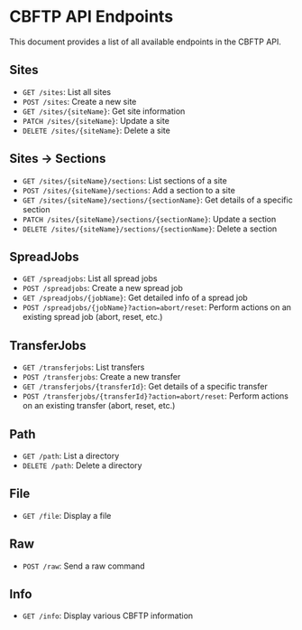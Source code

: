# CBFTP API Endpoints

This document provides a list of all available endpoints in the CBFTP API.

## Sites

- `GET /sites`: List all sites
- `POST /sites`: Create a new site
- `GET /sites/{siteName}`: Get site information
- `PATCH /sites/{siteName}`: Update a site
- `DELETE /sites/{siteName}`: Delete a site

## Sites -> Sections

- `GET /sites/{siteName}/sections`: List sections of a site
- `POST /sites/{siteName}/sections`: Add a section to a site
- `GET /sites/{siteName}/sections/{sectionName}`: Get details of a specific section
- `PATCH /sites/{siteName}/sections/{sectionName}`: Update a section
- `DELETE /sites/{siteName}/sections/{sectionName}`: Delete a section

## SpreadJobs

- `GET /spreadjobs`: List all spread jobs
- `POST /spreadjobs`: Create a new spread job
- `GET /spreadjobs/{jobName}`: Get detailed info of a spread job
- `POST /spreadjobs/{jobName}?action=abort/reset`: Perform actions on an existing spread job (abort, reset, etc.)

## TransferJobs

- `GET /transferjobs`: List transfers
- `POST /transferjobs`: Create a new transfer
- `GET /transferjobs/{transferId}`: Get details of a specific transfer
- `POST /transferjobs/{transferId}?action=abort/reset`: Perform actions on an existing transfer (abort, reset, etc.)

## Path

- `GET /path`: List a directory
- `DELETE /path`: Delete a directory

## File

- `GET /file`: Display a file

## Raw

- `POST /raw`: Send a raw command

## Info

- `GET /info`: Display various CBFTP information

